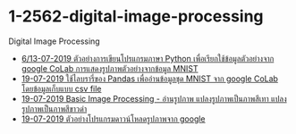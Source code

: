 # 1-2562-digital-image-processing
Digital Image Processing

* [6/13-07-2019 ตัวอย่างการเขียนโปรแกรมภาษา Python เพื่อเรียกใช้ข้อมูลตัวอย่างจาก google CoLab การแสดงรูปภาพตัวอย่างจากข้อมูล MNIST](https://github.com/mrolarik/1-2562-digital-image-processing/blob/master/dip-6-and-13-Aug-2019.ipynb)
* [19-07-2019 ใช้ไลบรารี่ของ Pandas เพื่ออ่านข้อมูลชุด MNIST จาก google CoLab โดยข้อมูลเก็บแบบ csv file](https://github.com/mrolarik/1-2562-digital-image-processing/blob/master/dip-04-using-panda-load-mnist.ipynb)
* [19-07-2019 Basic Image Processing - อ่านรูปภาพ แปลงรูปภาพเป็นภาพสีเทา แปลงรูปภาพเป็นภาพสีขาวดำ](https://github.com/mrolarik/1-2562-digital-image-processing/blob/master/dip-01-Load%20and%20show%20image.ipynb)
* [19-07-2019 ตัวอย่างโปรแกรมดาวน์โหลดรูปภาพจาก google](https://github.com/mrolarik/1-2562-digital-image-processing/blob/master/dip-02-download-image-from-google.ipynb)

